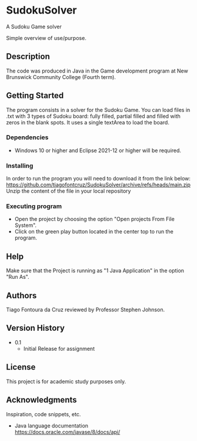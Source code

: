# SudokuSolver
A Sudoku Game solver

Simple overview of use/purpose.

## Description

The code was produced in Java in the Game development program at New Brunswick Community College (Fourth term).

## Getting Started

The program consists in a solver for the Sudoku Game. You can load files in .txt with 3 types of Sudoku board: fully filled, partial filled and filled with zeros in the blank spots. It uses a single textArea to load the board.

### Dependencies

* Windows 10 or higher and Eclipse 2021-12 or higher will be required.

### Installing

In order to run the program you will need to download it from the link below:
https://github.com/tiagofontcruz/SudokuSolver/archive/refs/heads/main.zip
Unzip the content of the file in your local repository 

### Executing program

* Open the project by choosing the option "Open projects From File System".
* Click on the green play button located in the center top to run the program.

## Help

Make sure that the Project is running as "1 Java Application" in the option "Run As".

## Authors

Tiago Fontoura da Cruz reviewed by Professor Stephen Johnson.

## Version History

* 0.1
    * Initial Release for assignment

## License

This project is for academic study purposes only.

## Acknowledgments

Inspiration, code snippets, etc.
* Java language documentation
https://docs.oracle.com/javase/8/docs/api/


